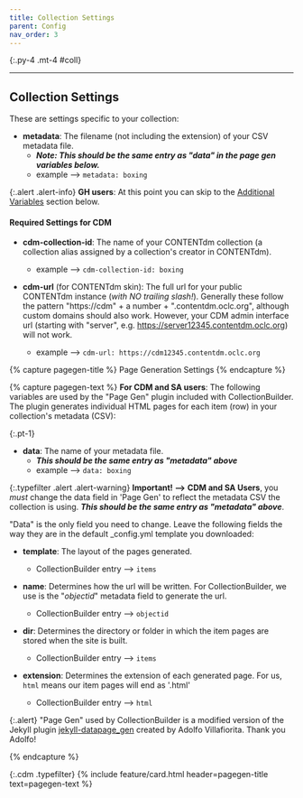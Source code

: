 ```yaml
---
title: Collection Settings
parent: Config
nav_order: 3
---
```


{:.py-4 .mt-4 #coll}
***

## Collection Settings

These are settings specific to your collection:

- **metadata**: The filename (not including the extension) of your CSV metadata file. 
	- ***Note: This should be the same entry as "data" in the page gen variables below.***
	- example --> `metadata: boxing`

{:.alert .alert-info}
**GH users**: At this point you can skip to the [Additional Variables](#additional) section below.

#### Required Settings for CDM

- **cdm-collection-id**: The name of your CONTENTdm collection (a collection alias assigned by a collection's creator in CONTENTdm).    
    - example --> `cdm-collection-id: boxing` 

- **cdm-url** (for CONTENTdm skin): The full url for your public CONTENTdm instance (*with NO trailing slash!*). Generally these follow the pattern "https://cdm" + a number + ".contentdm.oclc.org", although custom domains should also work. However, your CDM admin interface url (starting with "server", e.g. https://server12345.contentdm.oclc.org) will not work.
	- example --> `cdm-url: https://cdm12345.contentdm.oclc.org`

{% capture pagegen-title %}
Page Generation Settings
{% endcapture %}

{% capture pagegen-text %}
**For CDM and SA users**: The following variables are used by the "Page Gen" plugin included with CollectionBuilder.
The plugin generates individual HTML pages for each item (row) in your collection's metadata (CSV):

{:.pt-1}
- **data**: The name of your metadata file. 
	- ***This should be the same entry as "metadata" above***
	- example --> `data: boxing`

{:.typefilter .alert .alert-warning}
**Important! -->** **CDM and SA Users**, you *must* change the data field in 'Page Gen' to reflect the metadata CSV the collection is using. ***This should be the same entry as "metadata" above***.

"Data" is the only field you need to change. Leave the following fields the way they are in the default _config.yml template you downloaded:

- **template**: The layout of the pages generated. 
	- CollectionBuilder entry --> `items`

- **name**: Determines how the url will be written. For CollectionBuilder, we use is the "*objectid*" metadata field to generate the url.
	- CollectionBuilder entry --> `objectid`

- **dir**: Determines the directory or folder in which the item pages are stored when the site is built. 
	- CollectionBuilder entry --> `items`

- **extension**: Determines the extension of each generated page. For us, `html` means our item pages will end as '.html' 
	- CollectionBuilder entry --> `html`

{:.alert}
"Page Gen" used by CollectionBuilder is a modified version of the Jekyll plugin [jekyll-datapage_gen](https://github.com/avillafiorita/jekyll-datapage_gen) created by Adolfo Villafiorita. Thank you Adolfo!

{% endcapture %}

{:.cdm .typefilter}
{% include feature/card.html header=pagegen-title text=pagegen-text %}